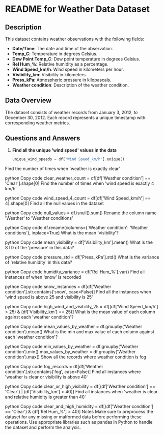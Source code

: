 # README for Weather Data Dataset

## Description

This dataset contains weather observations with the following fields:
- **Date/Time**: The date and time of the observation.
- **Temp_C**: Temperature in degrees Celsius.
- **Dew Point Temp_C**: Dew point temperature in degrees Celsius.
- **Rel Hum_%**: Relative humidity as a percentage.
- **Wind Speed_km/h**: Wind speed in kilometers per hour.
- **Visibility_km**: Visibility in kilometers.
- **Press_kPa**: Atmospheric pressure in kilopascals.
- **Weather condition**: Description of the weather condition.

## Data Overview

The dataset consists of weather records from January 3, 2012, to December 30, 2012. Each record represents a unique timestamp with corresponding weather metrics.

## Questions and Answers

1. **Find all the unique 'wind speed' values in the data**  
   ```python
   unique_wind_speeds = df['Wind Speed_km/h'].unique()
Find the number of times when 'weather is exactly clear'

python
Copy code
clear_weather_count = df[df['Weather condition'] == 'Clear'].shape[0]
Find the number of times when 'wind speed is exactly 4 km/h'

python
Copy code
wind_speed_4_count = df[df['Wind Speed_km/h'] == 4].shape[0]
Find all the null values in the dataset

python
Copy code
null_values = df.isnull().sum()
Rename the column name 'Weather' to 'Weather conditions'

python
Copy code
df.rename(columns={'Weather condition': 'Weather conditions'}, inplace=True)
What is the mean 'visibility'?

python
Copy code
mean_visibility = df['Visibility_km'].mean()
What is the STD of the 'pressure' in this data?

python
Copy code
pressure_std = df['Press_kPa'].std()
What is the variance of 'relative humidity' in this data?

python
Copy code
humidity_variance = df['Rel Hum_%'].var()
Find all instances of when 'snow' is recorded

python
Copy code
snow_instances = df[df['Weather condition'].str.contains('snow', case=False)]
Find all the instances when 'wind speed is above 25 and visibility is 25'

python
Copy code
high_wind_and_visibility_25 = df[(df['Wind Speed_km/h'] > 25) & (df['Visibility_km'] == 25)]
What is the mean value of each column against each 'weather condition'?

python
Copy code
mean_values_by_weather = df.groupby('Weather condition').mean()
What is the min and max value of each column against each 'weather condition'?

python
Copy code
min_values_by_weather = df.groupby('Weather condition').min()
max_values_by_weather = df.groupby('Weather condition').max()
Show all the records where weather condition is fog

python
Copy code
fog_records = df[df['Weather condition'].str.contains('fog', case=False)]
Find all instances where 'weather is clear or visibility is above 40'

python
Copy code
clear_or_high_visibility = df[(df['Weather condition'] == 'Clear') | (df['Visibility_km'] > 40)]
Find all instances when 'weather is clear and relative humidity is greater than 40'

python
Copy code
clear_and_high_humidity = df[(df['Weather condition'] == 'Clear') & (df['Rel Hum_%'] > 40)]
Notes
Make sure to preprocess the dataset for any missing or malformed data before performing these operations.
Use appropriate libraries such as pandas in Python to handle the dataset and perform the analysis.
